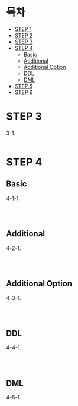 # 목차

- [STEP 1](https://github.com/NanoKim/TIL/blob/main/oracle/%EB%AC%B8%EC%A0%9C%ED%92%80%EC%9D%B4(%EA%B8%B0%EC%B4%88).md?plain=1)
- [STEP 2](https://github.com/NanoKim/TIL/blob/main/oracle/%EB%AC%B8%EC%A0%9C%ED%92%80%EC%9D%B4(%EA%B8%B0%EC%B4%88).md?plain=1)
- [STEP 3](#step-3)
- [STEP 4](#step-4)
  - [Basic](#basic)
  - [Additional](#additional)
  - [Additional Option](#additional-option)
  - [DDL](#ddl)
  - [DML](#dml)
- [STEP 5](#step-5)
- [STEP 6](#step-6)

# STEP 3
3-1. 
```sql
```

# STEP 4

## Basic
4-1-1.
```sql
```

<br/>

## Additional
4-2-1.
```sql
```

<br/>

## Additional Option
4-3-1.
```sql
```

<br/>

## DDL
4-4-1.
```sql
```

<br/>

## DML
4-5-1.
```sql
```

<br/>
